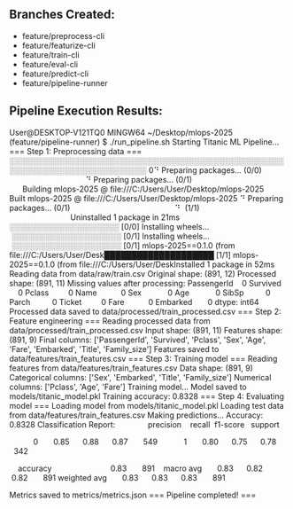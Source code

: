 ## Branches Created:
- feature/preprocess-cli
- feature/featurize-cli 
- feature/train-cli
- feature/eval-cli
- feature/predict-cli
- feature/pipeline-runner

## Pipeline Execution Results:

User@DESKTOP-V121TQ0 MINGW64 ~/Desktop/mlops-2025 (feature/pipeline-runner)
$ ./run_pipeline.sh
Starting Titanic ML Pipeline...
=== Step 1: Preprocessing data ===
░░░░░░░░░░░░░░░░░░░░░░░░░░░░░░░░░░░░░░░░░░░░░░░░░░░░░░░░░░░░░░░░░░░░░░░░░░░ 0⠙ Preparing packages... (0/0)                                                ⠙ Preparing packages... (0/1)                                                   Building mlops-2025 @ file:///C:/Users/User/Desktop/mlops-2025
      Built mlops-2025 @ file:///C:/Users/User/Desktop/mlops-2025
⠙ Preparing packages... (0/1)                                                ⠙  (1/1)                                                                     Uninstalled 1 package in 21ms
░░░░░░░░░░░░░░░░░░░░ [0/0] Installing wheels...                              ░░░░░░░░░░░░░░░░░░░░ [0/1] Installing wheels...                              ░░░░░░░░░░░░░░░░░░░░ [0/1] mlops-2025==0.1.0 (from file:///C:/Users/User/Desk████████████████████ [1/1] mlops-2025==0.1.0 (from file:///C:/Users/User/DeskInstalled 1 package in 52ms
Reading data from data/raw/train.csv
Original shape: (891, 12)
Processed shape: (891, 11)
Missing values after processing:
PassengerId    0
Survived       0
Pclass         0
Name           0
Sex            0
Age            0
SibSp          0
Parch          0
Ticket         0
Fare           0
Embarked       0
dtype: int64
Processed data saved to data/processed/train_processed.csv
=== Step 2: Feature engineering ===
Reading processed data from data/processed/train_processed.csv
Input shape: (891, 11)
Features shape: (891, 9)
Final columns: ['PassengerId', 'Survived', 'Pclass', 'Sex', 'Age', 'Fare', 'Embarked', 'Title', 'Family_size']
Features saved to data/features/train_features.csv
=== Step 3: Training model ===
Reading features from data/features/train_features.csv
Data shape: (891, 9)
Categorical columns: ['Sex', 'Embarked', 'Title', 'Family_size']
Numerical columns: ['Pclass', 'Age', 'Fare']
Training model...
Model saved to models/titanic_model.pkl
Training accuracy: 0.8328
=== Step 4: Evaluating model ===
Loading model from models/titanic_model.pkl
Loading test data from data/features/train_features.csv
Making predictions...
Accuracy: 0.8328
Classification Report:
              precision    recall  f1-score   support

           0       0.85      0.88      0.87       549
           1       0.80      0.75      0.78       342

    accuracy                           0.83       891
   macro avg       0.83      0.82      0.82       891
weighted avg       0.83      0.83      0.83       891

Metrics saved to metrics/metrics.json
=== Pipeline completed! ===